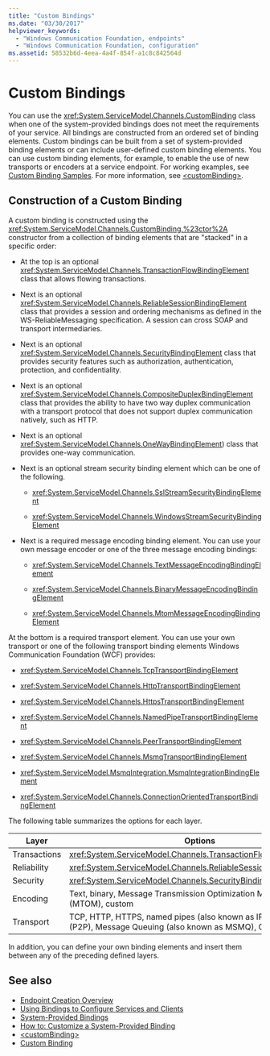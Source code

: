 ```yaml
---
title: "Custom Bindings"
ms.date: "03/30/2017"
helpviewer_keywords:
  - "Windows Communication Foundation, endpoints"
  - "Windows Communication Foundation, configuration"
ms.assetid: 58532b6d-4eea-4a4f-854f-a1c8c842564d
---
```

# Custom Bindings

You can use the <xref:System.ServiceModel.Channels.CustomBinding> class when one of the system-provided bindings does not meet the requirements of your service. All bindings are constructed from an ordered set of binding elements. Custom bindings can be built from a set of system-provided binding elements or can include user-defined custom binding elements. You can use custom binding elements, for example, to enable the use of new transports or encoders at a service endpoint. For working examples, see [Custom Binding Samples](/previous-versions/dotnet/netframework-3.5/ms751479(v=vs.90)). For more information, see [\<customBinding>](../../configure-apps/file-schema/wcf/custombinding.md).

## Construction of a Custom Binding

A custom binding is constructed using the <xref:System.ServiceModel.Channels.CustomBinding.%23ctor%2A> constructor from a collection of binding elements that are "stacked" in a specific order:

- At the top is an optional <xref:System.ServiceModel.Channels.TransactionFlowBindingElement> class that allows flowing transactions.

- Next is an optional <xref:System.ServiceModel.Channels.ReliableSessionBindingElement> class that provides a session and ordering mechanisms as defined in the WS-ReliableMessaging specification. A session can cross SOAP and transport intermediaries.

- Next is an optional <xref:System.ServiceModel.Channels.SecurityBindingElement> class that provides security features such as authorization, authentication, protection, and confidentiality.

- Next is an optional <xref:System.ServiceModel.Channels.CompositeDuplexBindingElement> class that provides the ability to have two way duplex communication with a transport protocol that does not support duplex communication natively, such as HTTP.

- Next is an optional <xref:System.ServiceModel.Channels.OneWayBindingElement>) class that provides one-way communication.

- Next is an optional stream security binding element which can be one of the following.

  - <xref:System.ServiceModel.Channels.SslStreamSecurityBindingElement>

  - <xref:System.ServiceModel.Channels.WindowsStreamSecurityBindingElement>

- Next is a required message encoding binding element. You can use your own message encoder or one of the three message encoding bindings:

  - <xref:System.ServiceModel.Channels.TextMessageEncodingBindingElement>

  - <xref:System.ServiceModel.Channels.BinaryMessageEncodingBindingElement>

  - <xref:System.ServiceModel.Channels.MtomMessageEncodingBindingElement>

At the bottom is a required transport element. You can use your own transport or one of the following transport binding elements Windows Communication Foundation (WCF) provides:

- <xref:System.ServiceModel.Channels.TcpTransportBindingElement>

- <xref:System.ServiceModel.Channels.HttpTransportBindingElement>

- <xref:System.ServiceModel.Channels.HttpsTransportBindingElement>

- <xref:System.ServiceModel.Channels.NamedPipeTransportBindingElement>

- <xref:System.ServiceModel.Channels.PeerTransportBindingElement>

- <xref:System.ServiceModel.Channels.MsmqTransportBindingElement>

- <xref:System.ServiceModel.MsmqIntegration.MsmqIntegrationBindingElement>

- <xref:System.ServiceModel.Channels.ConnectionOrientedTransportBindingElement>

The following table summarizes the options for each layer.

|Layer|Options|Required|
|-----------|-------------|--------------|
|Transactions|<xref:System.ServiceModel.Channels.TransactionFlowBindingElement>|No|
|Reliability|<xref:System.ServiceModel.Channels.ReliableSessionBindingElement>|No|
|Security|<xref:System.ServiceModel.Channels.SecurityBindingElement>|No|
|Encoding|Text, binary, Message Transmission Optimization Mechanism (MTOM), custom|Yes|
|Transport|TCP, HTTP, HTTPS, named pipes (also known as IPC), Peer-to-Peer (P2P), Message Queuing (also known as MSMQ), Custom|Yes|

In addition, you can define your own binding elements and insert them between any of the preceding defined layers.

## See also

- [Endpoint Creation Overview](../endpoint-creation-overview.md)
- [Using Bindings to Configure Services and Clients](../using-bindings-to-configure-services-and-clients.md)
- [System-Provided Bindings](../system-provided-bindings.md)
- [How to: Customize a System-Provided Binding](how-to-customize-a-system-provided-binding.md)
- [\<customBinding>](../../configure-apps/file-schema/wcf/custombinding.md)
- [Custom Binding](../samples/custom-binding.md)
